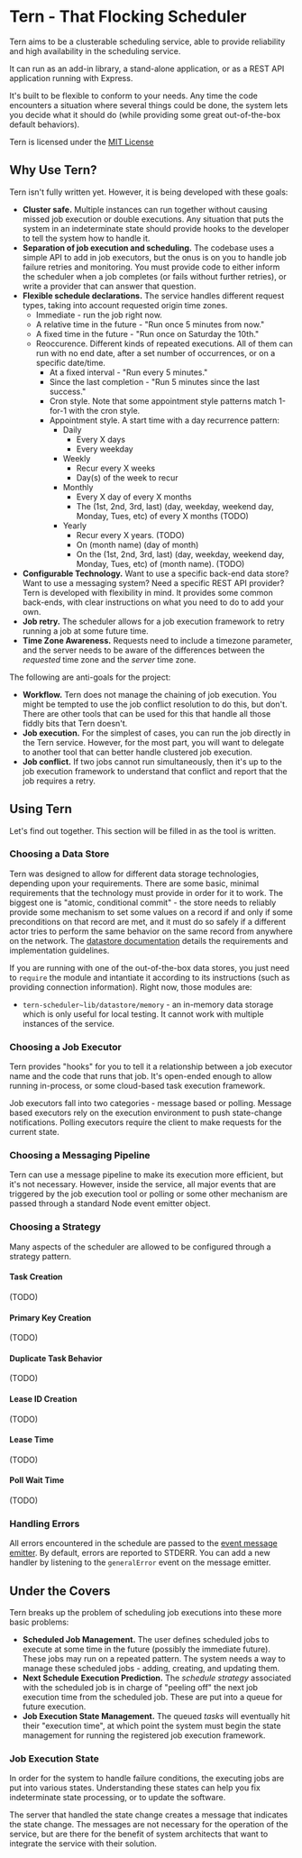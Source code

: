 # Tern - That Flocking Scheduler

Tern aims to be a clusterable scheduling service, able to provide reliability and high availability in the scheduling service.

It can run as an add-in library, a stand-alone application, or as a REST API application running with Express.

It's built to be flexible to conform to your needs.  Any time the code encounters a situation where several things could be done, the system lets you decide what it should do (while providing some great out-of-the-box default behaviors).

Tern is licensed under the [MIT License](LICENSE)

## Why Use Tern?

Tern isn't fully written yet.  However, it is being developed with these goals:

* **Cluster safe.**  Multiple instances can run together without causing missed job execution or double executions.  Any situation that puts the system in an indeterminate state should provide hooks to the developer to tell the system how to handle it.
* **Separation of job execution and scheduling.**  The codebase uses a simple API to add in job executors, but the onus is on you to handle job failure retries and monitoring.  You must provide code to either inform the scheduler when a job completes (or fails without further retries), or write a provider that can answer that question.
* **Flexible schedule declarations.**  The service handles different request types, taking into account requested origin time zones.
  * Immediate - run the job right now.
  * A relative time in the future - "Run once 5 minutes from now."
  * A fixed time in the future - "Run once on Saturday the 10th."
  * Reoccurence.  Different kinds of repeated executions.  All of them can run with no end date, after a set number of occurrences, or on a specific date/time.
    * At a fixed interval - "Run every 5 minutes."
    * Since the last completion - "Run 5 minutes since the last success."
    * Cron style.  Note that some appointment style patterns match 1-for-1 with the cron style.
    * Appointment style.  A start time with a day recurrence pattern:
      * Daily
        * Every X days
        * Every weekday
      * Weekly
        * Recur every X weeks
        * Day(s) of the week to recur
      * Monthly
        * Every X day of every X months
        * The (1st, 2nd, 3rd, last) (day, weekday, weekend day, Monday, Tues, etc) of every X months (TODO)
      * Yearly
        * Recur every X years. (TODO)
        * On (month name) (day of month)
        * On the (1st, 2nd, 3rd, last) (day, weekday, weekend day, Monday, Tues, etc) of (month name).  (TODO)
* **Configurable Technology.**  Want to use a specific back-end data store?  Want to use a messaging system?  Need a specific REST API provider?  Tern is developed with flexibility in mind.  It provides some common back-ends, with clear instructions on what you need to do to add your own.
* **Job retry.**  The scheduler allows for a job execution framework to retry running a job at some future time.
* **Time Zone Awareness.**  Requests need to include a timezone parameter, and the server needs to be aware of the differences between the *requested* time zone and the *server* time zone.

The following are anti-goals for the project:

* **Workflow.**  Tern does not manage the chaining of job execution.  You might be tempted to use the job conflict resolution to do this, but don't.  There are other tools that can be used for this that handle all those fiddly bits that Tern doesn't.
* **Job execution.** For the simplest of cases, you can run the job directly in the Tern service.  However, for the most part, you will want to delegate to another tool that can better handle clustered job execution.
* **Job conflict.** If two jobs cannot run simultaneously, then it's up to the job execution framework to understand that conflict and report that the job requires a retry.


## Using Tern

Let's find out together.  This section will be filled in as the tool is written.

### Choosing a Data Store

Tern was designed to allow for different data storage technologies, depending upon your requirements.  There are some basic, minimal requirements that the technology must provide in order for it to work.  The biggest one is "atomic, conditional commit" - the store needs to reliably provide some mechanism to set some values on a record if and only if some preconditions on that record are met, and it must do so safely if a different actor tries to perform the same behavior on the same record from anywhere on the network.  The [datastore documentation](scheduler/src/datastore/README.md) details the requirements and implementation guidelines.

If you are running with one of the out-of-the-box data stores, you just need to `require` the module and intantiate it according to its instructions (such as providing connection information).  Right now, those modules are:

* `tern-scheduler~lib/datastore/memory` - an in-memory data storage which is only useful for local testing.  It cannot work with multiple instances of the service.


### Choosing a Job Executor

Tern provides "hooks" for you to tell it a relationship between a job executor name and the code that runs that job.  It's open-ended enough to allow running in-process, or some cloud-based task execution framework.

Job executors fall into two categories - message based or polling.  Message based executors rely on the execution environment to push state-change notifications.  Polling executors require the client to make requests for the current state.


### Choosing a Messaging Pipeline

Tern can use a message pipeline to make its execution more efficient, but it's not necessary.  However, inside the service, all major events that are triggered by the job execution tool or polling or some other mechanism are passed through a standard Node event emitter object.


### Choosing a Strategy

Many aspects of the scheduler are allowed to be configured through a strategy pattern.

#### Task Creation

(TODO)

#### Primary Key Creation

(TODO)

#### Duplicate Task Behavior

(TODO)

#### Lease ID Creation

(TODO)

#### Lease Time

(TODO)

#### Poll Wait Time

(TODO)


### Handling Errors

All errors encountered in the schedule are passed to the [event message emitter](scheduler/src/messaging/README.md).  By default, errors are reported to STDERR.  You can add a new handler by listening to the `generalError` event on the message emitter.


## Under the Covers

Tern breaks up the problem of scheduling job executions into these more basic problems:

* **Scheduled Job Management.**  The user defines scheduled jobs to execute at some time in the future (possibly the immediate future).  These jobs may run on a repeated pattern.  The system needs a way to manage these scheduled jobs - adding, creating, and updating them.
* **Next Schedule Execution Prediction.**  The *schedule strategy* associated with the scheduled job is in charge of "peeling off" the next job execution time from the scheduled job.  These are put into a queue for future execution.
* **Job Execution State Management.** The queued *tasks* will eventually hit their "execution time", at which point the system must begin the state management for running the registered job execution framework.

### Job Execution State

In order for the system to handle failure conditions, the executing jobs are put into various states.  Understanding these states can help you fix indeterminate state processing, or to update the software.

The server that handled the state change creates a message that indicates the state change.  The messages are not necessary for the operation of the service, but are there for the benefit of system architects that want to integrate the service with their solution.

